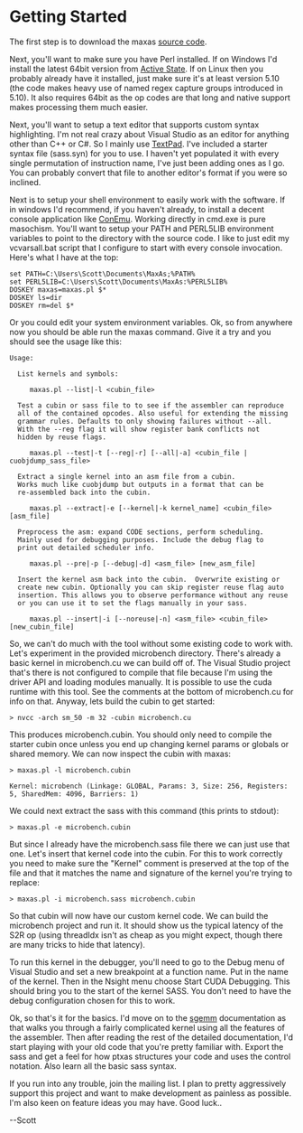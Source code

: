 # Getting Started

The first step is to download the maxas [source code](https://github.com/NervanaSystems/maxas).

Next, you'll want to make sure you have Perl installed.  If on Windows I'd install the latest 64bit version from [Active State](http://www.activestate.com/activeperl/downloads).  If on Linux then you probably already have it installed, just make sure it's at least version 5.10 (the code makes heavy use of named regex capture groups introduced in 5.10).  It also requires 64bit as the op codes are that long and native support makes processing them much easier.

Next, you'll want to setup a text editor that supports custom syntax highlighting.  I'm not real crazy about Visual Studio as an editor for anything other than C++ or C#.  So I mainly use [TextPad](https://www.textpad.com/).  I've included a starter syntax file (sass.syn) for you to use.  I haven't yet populated it with every single permutation of instruction name, I've just been adding ones as I go.  You can probably convert that file to another editor's format if you were so inclined.

Next is to setup your shell environment to easily work with the software.  If in windows I'd recommend, if you haven't already, to install a decent console application like [ConEmu](https://code.google.com/p/conemu-maximus5/).  Working directly in cmd.exe is pure masochism.  You'll want to setup your PATH and PERL5LIB environment variables to point to the directory with the source code.  I like to just edit my vcvarsall.bat script that I configure to start with every console invocation.  Here's what I have at the top:

```
set PATH=C:\Users\Scott\Documents\MaxAs;%PATH%
set PERL5LIB=C:\Users\Scott\Documents\MaxAs:%PERL5LIB%
DOSKEY maxas=maxas.pl $* 
DOSKEY ls=dir 
DOSKEY rm=del $* 
```

Or you could edit your system environment variables.  Ok, so from anywhere now you should be able run the maxas command.  Give it a try and you should see the usage like this:

```
Usage:

  List kernels and symbols:

     maxas.pl --list|-l <cubin_file>

  Test a cubin or sass file to to see if the assembler can reproduce 
  all of the contained opcodes. Also useful for extending the missing 
  grammar rules. Defaults to only showing failures without --all. 
  With the --reg flag it will show register bank conflicts not 
  hidden by reuse flags.

     maxas.pl --test|-t [--reg|-r] [--all|-a] <cubin_file | cuobjdump_sass_file>

  Extract a single kernel into an asm file from a cubin. 
  Works much like cuobjdump but outputs in a format that can be 
  re-assembled back into the cubin.

     maxas.pl --extract|-e [--kernel|-k kernel_name] <cubin_file> [asm_file]

  Preprocess the asm: expand CODE sections, perform scheduling. 
  Mainly used for debugging purposes. Include the debug flag to 
  print out detailed scheduler info.

     maxas.pl --pre|-p [--debug|-d] <asm_file> [new_asm_file]

  Insert the kernel asm back into the cubin.  Overwrite existing or 
  create new cubin. Optionally you can skip register reuse flag auto 
  insertion. This allows you to observe performance without any reuse
  or you can use it to set the flags manually in your sass.

     maxas.pl --insert|-i [--noreuse|-n] <asm_file> <cubin_file> [new_cubin_file]
```

So, we can't do much with the tool without some existing code to work with.  Let's experiment in the provided microbench directory.  There's already a basic kernel in microbench.cu we can build off of.  The Visual Studio project that's there is not configured to compile that file because I'm using the driver API and loading modules manually.  It is possible to use the cuda runtime with this tool.  See the comments at the bottom of microbench.cu for info on that.  Anyway, lets build the cubin to get started:

```
> nvcc -arch sm_50 -m 32 -cubin microbench.cu
```

This produces microbench.cubin.  You should only need to compile the starter cubin once unless you end up changing kernel params or globals or shared memory.  We can now inspect the cubin with maxas:

```
> maxas.pl -l microbench.cubin

Kernel: microbench (Linkage: GLOBAL, Params: 3, Size: 256, Registers: 5, SharedMem: 4096, Barriers: 1)
```

We could next extract the sass with this command (this prints to stdout):

```
> maxas.pl -e microbench.cubin
```

But since I already have the microbench.sass file there we can just use that one.  Let's insert that kernel code into the cubin.  For this to work correctly you need to make sure the "Kernel" comment is preserved at the top of the file and that it matches the name and signature of the kernel you're trying to replace:

```
> maxas.pl -i microbench.sass microbench.cubin
```

So that cubin will now have our custom kernel code.  We can build the microbench project and run it. It should show us the typical latency of the S2R op (using threadIdx isn't as cheap as you might expect, though there are many tricks to hide that latency).

To run this kernel in the debugger, you'll need to go to the Debug menu of Visual Studio and set a new breakpoint at a function name.  Put in the name of the kernel.  Then in the Nsight menu choose Start CUDA Debugging.  This should bring you to the start of the kernel SASS.  You don't need to have the debug configuration chosen for this to work.

Ok, so that's it for the basics.  I'd move on to the [sgemm](https://github.com/NervanaSystems/maxas/wiki/SGEMM) documentation as that walks you through a fairly complicated kernel using all the features of the assembler.  Then after reading the rest of the detailed documentation, I'd start playing with your old code that you're pretty familiar with.  Export the sass and get a feel for how ptxas structures your code and uses the control notation.  Also learn all the basic sass syntax.

If you run into any trouble, join the mailing list.  I plan to pretty aggressively support this project and want to make development as painless as possible.  I'm also keen on feature ideas you may have.  Good luck..

--Scott